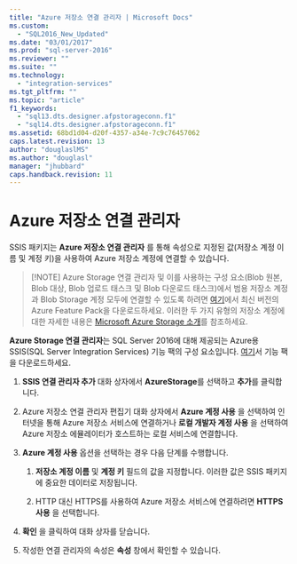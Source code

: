 ```yaml
---
title: "Azure 저장소 연결 관리자 | Microsoft Docs"
ms.custom: 
  - "SQL2016_New_Updated"
ms.date: "03/01/2017"
ms.prod: "sql-server-2016"
ms.reviewer: ""
ms.suite: ""
ms.technology: 
  - "integration-services"
ms.tgt_pltfrm: ""
ms.topic: "article"
f1_keywords: 
  - "sql13.dts.designer.afpstorageconn.f1"
  - "sql14.dts.designer.afpstorageconn.f1"
ms.assetid: 68bd1d04-d20f-4357-a34e-7c9c76457062
caps.latest.revision: 13
author: "douglaslMS"
ms.author: "douglasl"
manager: "jhubbard"
caps.handback.revision: 11
---
```

# Azure 저장소 연결 관리자
  SSIS 패키지는 **Azure 저장소 연결 관리자** 를 통해 속성으로 지정된 값(저장소 계정 이름 및 계정 키)을 사용하여 Azure 저장소 계정에 연결할 수 있습니다.  
  
>   [!NOTE] Azure Storage 연결 관리자 및 이를 사용하는 구성 요소(Blob 원본, Blob 대상, Blob 업로드 태스크 및 Blob 다운로드 태스크)에서 범용 저장소 계정과 Blob Storage 계정 모두에 연결할 수 있도록 하려면 [여기](https://www.microsoft.com/download/details.aspx?id=49492)에서 최신 버전의 Azure Feature Pack을 다운로드하세요. 이러한 두 가지 유형의 저장소 계정에 대한 자세한 내용은 [Microsoft Azure Storage 소개](https://azure.microsoft.com/en-us/documentation/articles/storage-introduction/#general-purpose-storage-accounts)를 참조하세요.
  
 **Azure Storage 연결 관리자**는 SQL Server 2016에 대해 제공되는 Azure용 SSIS(SQL Server Integration Services) 기능 팩의 구성 요소입니다. [여기](http://go.microsoft.com/fwlink/?LinkID=626967)서 기능 팩을 다운로드하세요.  
  
1.  **SSIS 연결 관리자 추가** 대화 상자에서 **AzureStorage**를 선택하고 **추가**를 클릭합니다.  
  
2.  Azure 저장소 연결 관리자 편집기 대화 상자에서 **Azure 계정 사용** 을 선택하여 인터넷을 통해 Azure 저장소 서비스에 연결하거나 **로컬 개발자 계정 사용** 을 선택하여 Azure 저장소 에뮬레이터가 호스트하는 로컬 서비스에 연결합니다.  
  
3.  **Azure 계정 사용** 옵션을 선택하는 경우 다음 단계를 수행합니다.  
  
    1.  **저장소 계정 이름** 및 **계정 키** 필드의 값을 지정합니다. 이러한 값은 SSIS 패키지에 중요한 데이터로 저장됩니다.  
  
    2.  HTTP 대신 HTTPS를 사용하여 Azure 저장소 서비스에 연결하려면 **HTTPS 사용** 을 선택합니다.  
  
4.  **확인** 을 클릭하여 대화 상자를 닫습니다.  
  
5.  작성한 연결 관리자의 속성은 **속성** 창에서 확인할 수 있습니다.  
  
  